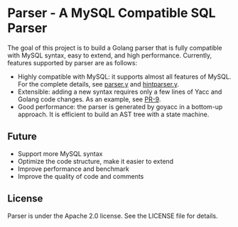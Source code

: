 # Parser - A MySQL Compatible SQL Parser

The goal of this project is to build a Golang parser that is fully compatible with MySQL syntax, easy to extend, and high performance. Currently, features supported by parser are as follows:

- Highly compatible with MySQL: it supports almost all features of MySQL. For the complete details, see [parser.y](https://github.com/arana-db/parser/blob/dev/parser.y) and [hintparser.y](https://github.com/arana-db/parser/blob/dev/hintparser.y).
- Extensible: adding a new syntax requires only a few lines of Yacc and Golang code changes. As an example, see [PR-9](https://github.com/arana-db/parser/pull/9/files).
- Good performance: the parser is generated by goyacc in a bottom-up approach. It is efficient to build an AST tree with a state machine.

## Future

- Support more MySQL syntax
- Optimize the code structure, make it easier to extend
- Improve performance and benchmark
- Improve the quality of code and comments

## License
Parser is under the Apache 2.0 license. See the LICENSE file for details.


